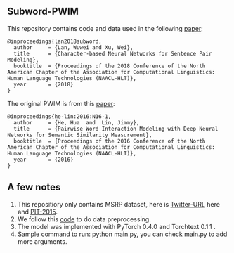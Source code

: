 ## Subword-PWIM
This repository contains code and data used in the following [paper](https://arxiv.org/abs/1805.08297):

	@inproceedings{lan2018subword,
	  author     = {Lan, Wuwei and Xu, Wei},
  	  title      = {Character-based Neural Networks for Sentence Pair Modeling},
  	  booktitle  = {Proceedings of the 2018 Conference of the North American Chapter of the Association for Computational Linguistics: Human Language Technologies (NAACL-HLT)},
  	  year       = {2018}
  	} 
The original PWIM is from this [paper](http://www.aclweb.org/anthology/N16-1108):

	@inproceedings{he-lin:2016:N16-1,
	  author     = {He, Hua  and  Lin, Jimmy},
  	  title      = {Pairwise Word Interaction Modeling with Deep Neural Networks for Semantic Similarity Measurement},
  	  booktitle  = {Proceedings of the 2016 Conference of the North American Chapter of the Association for Computational Linguistics: Human Language Technologies (NAACL-HLT)},
  	  year       = {2016}
  	} 

## A few notes
1. This repositiory only contains MSRP dataset, here is [Twitter-URL](https://github.com/lanwuwei/language-net) here and [PIT-2015](https://github.com/cocoxu/SemEval-PIT2015).
2. We follow this [code](https://github.com/stanfordnlp/treelstm/blob/master/scripts/preprocess-sick.py) to do data preprocessing.
3. The model was implemented with PyTorch 0.4.0 and Torchtext 0.1.1 .
4. Sample command to run: python main.py, you can check main.py to add more arguments.
